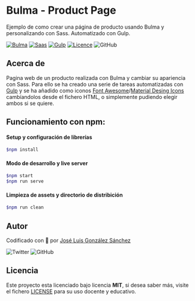 # Bulma - Product Page

Ejemplo de como crear una página de producto usando Bulma y personalizando con Sass. Automatizado con Gulp.

[![Bulma](https://img.shields.io/badge/Bulma-%20Ready-00d1b2)](https://bulma.io/made-with-bulma/)
[![Saas](https://img.shields.io/badge/Sass-%20Ready-ff69b4)](https://sass-lang.com/)
[![Gulp](https://img.shields.io/badge/Gulp-%20Ready-cf4647)](https://gulpjs.com/)
[![Licence](https://img.shields.io/github/license/joseluisgs/bulma-sass-init-gulp)](./LICENSE)
![GitHub](https://img.shields.io/github/last-commit/joseluisgs/bulma-sass-init-gulp)

## Acerca de

Pagina web de un producto realizada con Bulma y cambiar su apariencia con Sass. Para ello se ha creado una serie de tareas automatizadas con [Gulp](https://gulpjs.com/) y se ha añadido como iconos [Font Awesome](https://fontawesome.com/)/[Material Desing Icons](https://materialdesignicons.com/) cambíandolos desde el fichero HTML, o simplemente pudiendo elegir ambos si se quiere.

## Funcionamiento con npm:

#### Setup y configuración de librerías

```bash
$npm install
```

#### Modo de desarrollo y live server

```bash
$npm start
$npm run serve
```

#### Limpieza de assets y directorio de distribición

```bash
$npm run clean
```

## Autor

Codificado con :sparkling_heart: por [José Luis González Sánchez](https://twitter.com/joseluisgonsan)

![Twitter](https://img.shields.io/twitter/follow/joseluisgonsan?style=social) ![GitHub](https://img.shields.io/github/followers/joseluisgs?style=social)

## Licencia

Este proyecto esta licenciado bajo licencia **MIT**, si desea saber más, visite el fichero [LICENSE](./LICENSE) para su uso docente y educativo.
